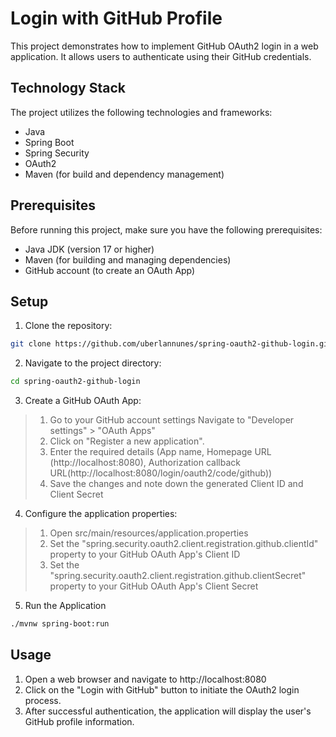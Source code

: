 # Login with GitHub Profile 

This project demonstrates how to implement GitHub OAuth2 login in a web application. It allows users to authenticate using their GitHub credentials.

## Technology Stack

The project utilizes the following technologies and frameworks:

- Java
- Spring Boot
- Spring Security
- OAuth2
- Maven (for build and dependency management)

## Prerequisites

Before running this project, make sure you have the following prerequisites:

- Java JDK (version 17 or higher)
- Maven (for building and managing dependencies)
- GitHub account (to create an OAuth App)

## Setup

1. Clone the repository:
```bash
git clone https://github.com/uberlannunes/spring-oauth2-github-login.git
```

2. Navigate to the project directory:
```bash
cd spring-oauth2-github-login
```

3. Create a GitHub OAuth App:

> 1. Go to your GitHub account settings
Navigate to "Developer settings" > "OAuth Apps"
> 2. Click on "Register a new application".
> 3. Enter the required details (App name, Homepage URL (http://localhost:8080), Authorization callback URL(http://localhost:8080/login/oauth2/code/github))
> 4. Save the changes and note down the generated Client ID and Client Secret


4. Configure the application properties:
> 1. Open src/main/resources/application.properties
> 2. Set the "spring.security.oauth2.client.registration.github.clientId" property to your GitHub OAuth App's Client ID
> 3. Set the "spring.security.oauth2.client.registration.github.clientSecret" property to your GitHub OAuth App's Client Secret


5. Run the Application
```bash
./mvnw spring-boot:run
```

## Usage
1. Open a web browser and navigate to http://localhost:8080
2. Click on the "Login with GitHub" button to initiate the OAuth2 login process.
3. After successful authentication, the application will display the user's GitHub profile information.

